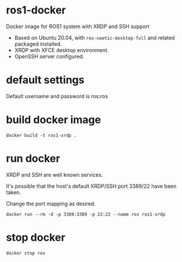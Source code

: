 # ros1-docker
Docker image for ROS1 system with XRDP and SSH support
- Based on Ubuntu 20.04, with ```ros-noetic-desktop-full``` and related packaged installed.
- XRDP with XFCE desktop environment.
- OpenSSH server configured.

# default settings
Default username and password is ros:ros

# build docker image
```
docker build -t ros1-xrdp .
```

# run docker
XRDP and SSH are well known services.

It's possible that the host's default XRDP/SSH port 3389/22 have been taken.

Change the port mapping as desired.

```
docker run --rm -d -p 3389:3389 -p 22:22 --name ros ros1-xrdp
```

# stop docker
```
docker stop ros
```
